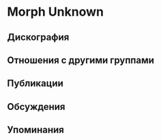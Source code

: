 # Morph Unknown



## Дискография


## Отношения с другими группами


## Публикации


## Обсуждения


## Упоминания

